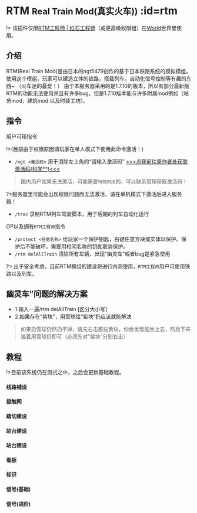 # RTM <small>Real Train Mod(真实火车))</small> :id=rtm

!> 该插件仅限[RTM工程师 | 红石工程师](/welcome/groups.md)（或更高级权限组）在[World](/welcome/servers.md)世界里使用。

## 介绍

   RTM(Real Train Mod)是由日本的ngt5479创作的基于日本铁路系统的模拟模组。使用这个模组，玩家可以建造立体的铁路，搭载列车。自动化信号控制等有趣的东西~ （火车迷的最爱！）
   由于本服务器采用的是1.7.10的版本，所以有部分最新版RTM的功能无法使用并且有许多bug。但是1.7.10版本能与许多附属mod例如（站舍mod，建筑mod 以及时装工坊）。


## 指令

用户可用指令

!>(目前由于权限原因请玩家在单人模式下使用此命令激活！)

- `/ngt <激活码>` 用于消除左上角的“请输入激活码” [>>>点我前往原作者处获取激活码(科学**)<<<](https://dl.dropboxusercontent.com/s/7x1sc2jtcwe35ae/certificate.txt?dl=0&fbclid=IwAR0v1AtpMX-fEC_tQt0w8Muo6jbRUXjDgY0QKNiIkzj2UBwkxf_6eUzb4L8)

>国内用户如果无法激活，可能需要`特殊网络`的。可以联系管理获取激活码！

?>服务器里可能会出现权限问题而无法激活，请在单机模式下激活后进入服务器！

- `/trec` 录制RTM列车驾驶脚本，用于后期的列车自动化运行

OP以及拥有`RTM工程师`指令
- `/protect <任意名称>` 给玩家一个保护钥匙，右键任意方块或实体以保护。保护后不能破坏，需要用相同名称的钥匙取消保护。
- `/rtm delAllTrain` 清除所有车辆，出现“幽灵车”或者bug是紧急使用

?> 出于安全考虑，目前RTM模组的建设将进行内测使用，`RTM工程师`用户可使用铁路以及列车。

## 幽灵车”问题的解决方案
- 1.输入一遍/rtm delAllTrain [区分大小写]
- 2.如果存在“紫块”，用雪球往“紫块”扔应该就能解决

>如果扔雪球仍然扔不掉，请先右击那些紫块，你会发现能坐上去，然后下来接着用雪球扔即可（必须先对“紫块”分别右击）

## 教程

!>目前该系统仍在测试之中，之后会更新基础教程。

#### 线路铺设



#### 接触网



#### 踏切建设



#### 站台建设



#### 站台建设



#### 看板



#### 标识



#### 信号(基础)



#### 信号(进阶)
